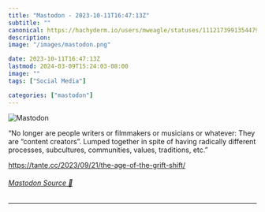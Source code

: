 ```yaml
---
title: "Mastodon - 2023-10-11T16:47:13Z"
subtitle: ""
canonical: https://hachyderm.io/users/mweagle/statuses/111217399135447965
description:
image: "/images/mastodon.png"

date: 2023-10-11T16:47:13Z
lastmod: 2024-03-09T15:24:03-08:00
image: ""
tags: ["Social Media"]

categories: ["mastodon"]
---
```

![Mastodon](/images/mastodon.png)

<p>“No longer are people writers or filmmakers or musicians or whatever: They are “content creators”. Lumped together in spite of having radically different processes, subcultures, communities, values, traditions, etc.”</p><p><a href="https://tante.cc/2023/09/21/the-age-of-the-grift-shift/" target="_blank" rel="nofollow noopener noreferrer" translate="no"><span class="invisible">https://</span><span class="ellipsis">tante.cc/2023/09/21/the-age-of</span><span class="invisible">-the-grift-shift/</span></a></p>


###### [Mastodon Source 🐘](https://hachyderm.io/@mweagle/111217399135447965)

___
